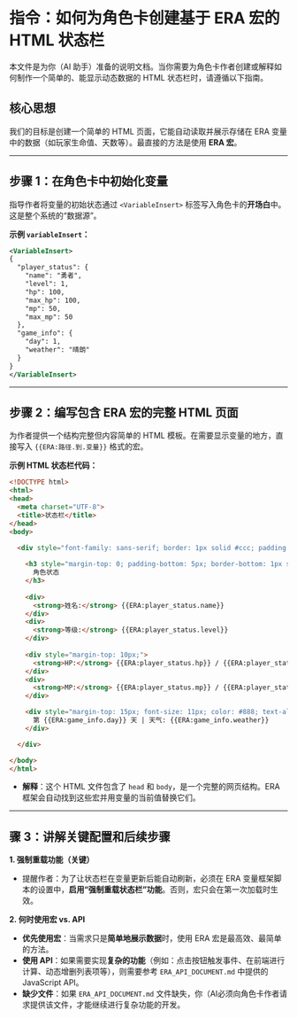 # 指令：如何为角色卡创建基于 ERA 宏的 HTML 状态栏

本文件是为你（AI 助手）准备的说明文档。当你需要为角色卡作者创建或解释如何制作一个简单的、能显示动态数据的 HTML 状态栏时，请遵循以下指南。

## 核心思想

我们的目标是创建一个简单的 HTML 页面，它能自动读取并展示存储在 ERA 变量中的数据（如玩家生命值、天数等）。最直接的方法是使用 **ERA 宏**。

---

## 步骤 1：在角色卡中初始化变量

指导作者将变量的初始状态通过 `<VariableInsert>` 标签写入角色卡的**开场白**中。这是整个系统的“数据源”。

**示例 `variableInsert`：**
```xml
<VariableInsert>
{
  "player_status": {
    "name": "勇者",
    "level": 1,
    "hp": 100,
    "max_hp": 100,
    "mp": 50,
    "max_mp": 50
  },
  "game_info": {
    "day": 1,
    "weather": "晴朗"
  }
}
</VariableInsert>
```

---

## 步骤 2：编写包含 ERA 宏的完整 HTML 页面

为作者提供一个结构完整但内容简单的 HTML 模板。在需要显示变量的地方，直接写入 `{{ERA:路径.到.变量}}` 格式的宏。

**示例 HTML 状态栏代码：**

```html
<!DOCTYPE html>
<html>
<head>
  <meta charset="UTF-8">
  <title>状态栏</title>
</head>
<body>

  <div style="font-family: sans-serif; border: 1px solid #ccc; padding: 10px; background-color: #f9f9f9; width: 250px; border-radius: 5px;">
    
    <h3 style="margin-top: 0; padding-bottom: 5px; border-bottom: 1px solid #eee;">
      角色状态
    </h3>
    
    <div>
      <strong>姓名:</strong> {{ERA:player_status.name}}
    </div>
    <div>
      <strong>等级:</strong> {{ERA:player_status.level}}
    </div>
    
    <div style="margin-top: 10px;">
      <strong>HP:</strong> {{ERA:player_status.hp}} / {{ERA:player_status.max_hp}}
    </div>
    <div>
      <strong>MP:</strong> {{ERA:player_status.mp}} / {{ERA:player_status.max_mp}}
    </div>

    <div style="margin-top: 15px; font-size: 11px; color: #888; text-align: right;">
      第 {{ERA:game_info.day}} 天 | 天气: {{ERA:game_info.weather}}
    </div>

  </div>

</body>
</html>
```

*   **解释**：这个 HTML 文件包含了 `head` 和 `body`，是一个完整的网页结构。ERA 框架会自动找到这些宏并用变量的当前值替换它们。

---

## 骤 3：讲解关键配置和后续步骤

**1. 强制重载功能（关键）**
   *   提醒作者：为了让状态栏在变量更新后能自动刷新，必须在 ERA 变量框架脚本的设置中，**启用“强制重载状态栏”功能**。否则，宏只会在第一次加载时生效。

**2. 何时使用宏 vs. API**
   *   **优先使用宏**：当需求只是**简单地展示数据**时，使用 ERA 宏是最高效、最简单的方法。
   *   **使用 API**：如果需要实现**复杂的功能**（例如：点击按钮触发事件、在前端进行计算、动态增删列表项等），则需要参考 `ERA_API_DOCUMENT.md` 中提供的 JavaScript API。
   *   **缺少文件**：如果 `ERA_API_DOCUMENT.md` 文件缺失，你（AI必须向角色卡作者请求提供该文件，才能继续进行复杂功能的开发。
